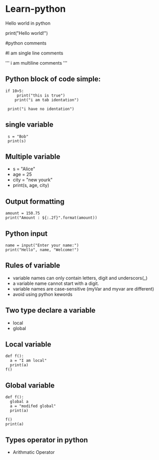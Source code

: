 # Learn-python

Hello world in python

print("Hello world!")

#python comments 

#I am single line comments

'''
i
 am
   multiline
 comments
'''

## Python block of code simple:
```
if 10>5:
     print("this is true")
    print("i am tab identation")

 print("i have no identation")
```

## single variable
```
 s = "Bob"
 print(s)
```

## Multiple variable 
- s = "Alice"
- age = 25
- city = "new yourk"
- print(s, age, city)

## Output formatting
```
amount = 150.75
print("Amount : ${:.2f}".format(amount))
```


## Python input
```
name = input("Enter your name:")
print("Hello", name, "Welcome!")
```


## Rules of variable
- variable names can only contain letters, digit and underscors(_)
- a variable name cannot start with a digit.
- variable names are case-sensitive (myVar and myvar are different)
- avoid using python kewords

## Two type declare a variable
- local 
- global

## Local variable 
```
def f():
  a = "I am local"
  print(a)
f()

```

## Global variable
```
def f():
  global a 
  a = "modifed global"
  print(a)

f()
print(a)
```

## Types operator in python
- Arithmatic Operator
